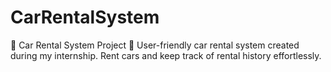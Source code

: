 # CarRentalSystem
🚗 Car Rental System Project 🚗  User-friendly car rental system created during my internship. Rent cars and keep track of rental history effortlessly. 
